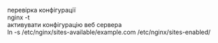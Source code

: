 перевірка конфігурації<br>
nginx -t<br>
активувати конфігурацію веб сервера<br>
ln -s /etc/nginx/sites-available/example.com /etc/nginx/sites-enabled/ <br>
